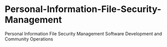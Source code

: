 Personal-Information-File-Security-Management
=============================================

Personal Information File Security Management Software Development and Community Operations
